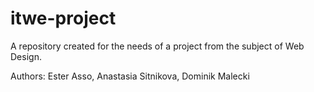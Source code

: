 # itwe-project
A repository created for the needs of a project from the subject of Web Design.

Authors: Ester Asso, Anastasia Sitnikova, Dominik Malecki
